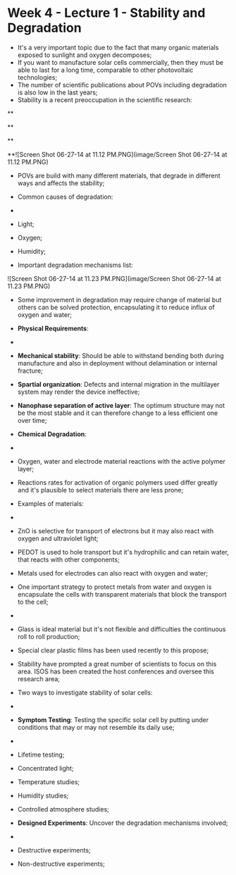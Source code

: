 # Week 4 - Lecture 1 - Stability and Degradation

* It's a very important topic due to the fact that many organic materials exposed to sunlight and oxygen decomposes;
* If you want to manufacture solar cells commercially, then they must be able to last for a long time, comparable to other photovoltaic technologies;
* The number of scientific publications about POVs including degradation is also low in the last years;
* Stability is a recent preoccupation in the scientific research:

**

**

**

**![Screen Shot 06-27-14 at 11.12 PM.PNG](image/Screen Shot 06-27-14 at 11.12 PM.PNG)

* POVs are build with many different materials, that degrade in different ways and affects the stability;
* Common causes of degradation:
*
* Light;
* Oxygen;
* Humidity;

* Important degradation mechanisms list:

![Screen Shot 06-27-14 at 11.23 PM.PNG](image/Screen Shot 06-27-14 at 11.23 PM.PNG)

* Some improvement in degradation may require change of material but others can be solved protection, encapsulating it to reduce influx of oxygen and water;

* **Physical Requirements**:
*
* **Mechanical stability**: Should be able to withstand bending both during manufacture and also in deployment without delamination or internal fracture;
* **Spartial organization**: Defects and internal migration in the multilayer system may render the device ineffective;
* **Nanophase separation of active layer**: The optimum structure may not be the most stable and it can therefore change to a less efficient one over time;

* **Chemical Degradation**:
*
* Oxygen, water and electrode material reactions with the active polymer layer;
* Reactions rates for activation of organic polymers used differ greatly and it's plausible to select materials there are less prone;

* Examples of materials:
*
* ZnO is selective for transport of electrons but it may also react with oxygen and ultraviolet light;
* PEDOT is used to hole transport but it's hydrophilic and can retain water, that reacts with other components;
* Metals used for electrodes can also react with oxygen and water;

* One important strategy to protect metals from water and oxygen is encapsulate the cells with transparent materials that block the transport to the cell;
*
* Glass is ideal material but it's not flexible and difficulties the continuous roll to roll production;
* Special clear plastic films has been used recently to this propose;

* Stability have prompted a great number of scientists to focus on this area. ISOS has been created the host conferences and oversee this research area;
* Two ways to investigate stability of solar cells:
*
* **Symptom Testing**: Testing the specific solar cell by putting under conditions that may or may not resemble its daily use;
*
* Lifetime testing;
* Concentrated light;
* Temperature studies;
* Humidity studies;
* Controlled atmosphere studies;

* **Designed Experiments**: Uncover the degradation mechanisms involved;
*
* Destructive experiments;
* Non-destructive experiments;
